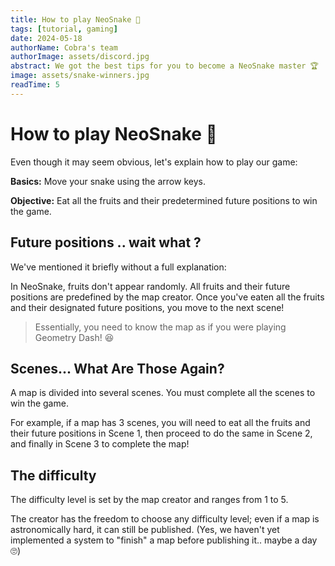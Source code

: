 ```yaml
---
title: How to play NeoSnake 🐍
tags: [tutorial, gaming]
date: 2024-05-18
authorName: Cobra's team
authorImage: assets/discord.jpg
abstract: We got the best tips for you to become a NeoSnake master 🏆
image: assets/snake-winners.jpg
readTime: 5
---
```


# How to play NeoSnake 🐍

Even though it may seem obvious, let's explain how to play our game:

**Basics:** Move your snake using the arrow keys.

**Objective:** Eat all the fruits and their predetermined future positions to win the game.

## Future positions .. wait what ?

We've mentioned it briefly without a full explanation:

In NeoSnake, fruits don't appear randomly. All fruits and their future positions are predefined by the map creator. Once you've eaten all the fruits and their designated future positions, you move to the next scene!

> Essentially, you need to know the map as if you were playing Geometry Dash! 😆

## Scenes... What Are Those Again?

A map is divided into several scenes. You must complete all the scenes to win the game.

For example, if a map has 3 scenes, you will need to eat all the fruits and their future positions in Scene 1, then proceed to do the same in Scene 2, and finally in Scene 3 to complete the map!

## The difficulty

The difficulty level is set by the map creator and ranges from 1 to 5.

The creator has the freedom to choose any difficulty level; even if a map is astronomically hard, it can still be published. (Yes, we haven't yet implemented a system to "finish" a map before publishing it.. maybe a day 🙄)
